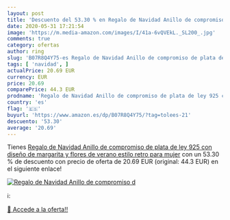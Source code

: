 ```yaml
---
layout: post
title: 'Descuento del 53.30 % en Regalo de Navidad Anillo de compromiso d'
date: 2020-05-31 17:21:54
image: 'https://m.media-amazon.com/images/I/41a-6vQVEkL._SL200_.jpg'
comments: true
category: ofertas
author: ring
slug: 'B07R8Q4Y75-es Regalo de Navidad Anillo de compromiso de plata de ley 925...'
tags: [ 'navidad', ]
actualPrice: 20.69 EUR
currency: EUR
price: 20.69
comparePrice: 44.3 EUR
prodname: 'Regalo de Navidad Anillo de compromiso de plata de ley 925 con diseño de margarita y flores de verano  estilo retro  para mujer'
country: 'es'
flag: '🇪🇸'
buyurl: 'https://www.amazon.es/dp/B07R8Q4Y75/?tag=tolees-21'
descuento: '53.30'
average: '20.69'
---
```


Tienes [Regalo de Navidad Anillo de compromiso de plata de ley 925 con diseño de margarita y flores de verano  estilo retro  para mujer](https://www.amazon.es/dp/B07R8Q4Y75/?tag=tolees-21) con un 53.30 % de descuento con precio de oferta de 20.69 EUR (original: 44.3 EUR) en el siguiente enlace!

[![Regalo de Navidad Anillo de compromiso d](https://m.media-amazon.com/images/I/41a-6vQVEkL._SL200_.jpg)](https://www.amazon.es/dp/B07R8Q4Y75/?tag=tolees-21)

ℹ️:


[🛒 Accede a la oferta!!](https://www.amazon.es/dp/B07R8Q4Y75/?tag=tolees-21)
